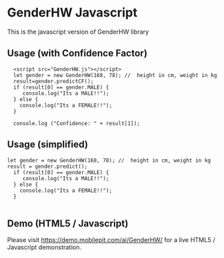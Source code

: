 # GenderHW Javascript
This is the javascript version of GenderHW library


## Usage (with Confidence Factor)
```
  <script src="GenderHW.js"></script>
  let gender = new GenderHW(168, 78); //  height in cm, weight in kg
  result=gender.predictCF();
  if (result[0] == gender.MALE) {
     console.log("Its a MALE!!");
  } else {
    console.log("Its a FEMALE!!");
  }

  console.log ("Confidence: " + result[1]);
```

## Usage (simplified)
```
let gender = new GenderHW(168, 78); //  height in cm, weight in kg
result = gender.predict();
  if (result[0] == gender.MALE) {
     console.log("Its a MALE!!");
  } else {
    console.log("Its a FEMALE!!");
  }


```

## Demo (HTML5 / Javascript)
Please visit https://demo.mobilepit.com/ai/GenderHW/ for a live HTML5 / Javascript demonstration.
